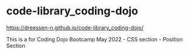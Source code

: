 # code-library_coding-dojo

https://dreessen-n.github.io/code-library_coding-dojo/

This is a for Coding Dojo Bootcamp May 2022 - CSS section - Position Section 
